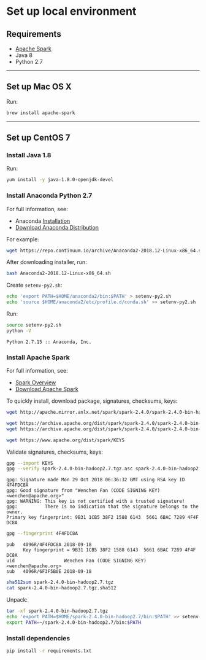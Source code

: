 # Set up local environment

## Requirements

* [Apache Spark](https://spark.apache.org)
* Java 8
* Python 2.7

---

## Set up Mac OS X

Run:

```bash
brew install apache-spark
```

---

## Set up CentOS 7

### Install Java 1.8

Run:

```bash
yum install -y java-1.8.0-openjdk-devel
```

### Install Anaconda Python 2.7

For full information, see:

* Anaconda [Installation](https://docs.anaconda.com/anaconda/install/)
* [Download Anaconda Distribution](https://www.anaconda.com/download/)

For example:

```bash
wget https://repo.continuum.io/archive/Anaconda2-2018.12-Linux-x86_64.sh
```

After downloading installer, run:

```bash
bash Anaconda2-2018.12-Linux-x86_64.sh
```

Create `setenv-py2.sh`:

```bash
echo 'export PATH=$HOME/anaconda2/bin:$PATH' > setenv-py2.sh
echo 'source $HOME/anaconda2/etc/profile.d/conda.sh' >> setenv-py2.sh
```

Run:

```bash
source setenv-py2.sh
python -V
```
```
Python 2.7.15 :: Anaconda, Inc.
```

### Install Apache Spark

For full information, see:

* [Spark Overview](https://spark.apache.org/docs/latest/index.html)
* [Download Apache Spark](https://spark.apache.org/downloads.html)

To quickly install, download package, signatures, checksums, keys:

```bash
wget http://apache.mirror.anlx.net/spark/spark-2.4.0/spark-2.4.0-bin-hadoop2.7.tgz

wget https://archive.apache.org/dist/spark/spark-2.4.0/spark-2.4.0-bin-hadoop2.7.tgz.asc
wget https://archive.apache.org/dist/spark/spark-2.4.0/spark-2.4.0-bin-hadoop2.7.tgz.sha512

wget https://www.apache.org/dist/spark/KEYS
```

Validate signatures, checksums, keys:

```bash
gpg --import KEYS
gpg --verify spark-2.4.0-bin-hadoop2.7.tgz.asc spark-2.4.0-bin-hadoop2.7.tgz
```
```
gpg: Signature made Mon 29 Oct 2018 06:36:32 GMT using RSA key ID 4F4FDC8A
gpg: Good signature from "Wenchen Fan (CODE SIGNING KEY) <wenchen@apache.org>"
gpg: WARNING: This key is not certified with a trusted signature!
gpg:          There is no indication that the signature belongs to the owner.
Primary key fingerprint: 9B31 1CB5 38F2 1588 6143  5661 6BAC 7289 4F4F DC8A
```
```bash
gpg --fingerprint 4F4FDC8A
```
```
pub   4096R/4F4FDC8A 2018-09-18
      Key fingerprint = 9B31 1CB5 38F2 1588 6143  5661 6BAC 7289 4F4F DC8A
uid                  Wenchen Fan (CODE SIGNING KEY) <wenchen@apache.org>
sub   4096R/6F3F5B0E 2018-09-18
```
```bash
sha512sum spark-2.4.0-bin-hadoop2.7.tgz
cat spark-2.4.0-bin-hadoop2.7.tgz.sha512
```

Unpack:

```bash
tar -xf spark-2.4.0-bin-hadoop2.7.tgz
echo 'export PATH=$HOME/spark-2.4.0-bin-hadoop2.7/bin:$PATH' >> setenv-py2.sh
export PATH=~/spark-2.4.0-bin-hadoop2.7/bin:$PATH
```

### Install dependencies

```bash
pip install -r requirements.txt
```
